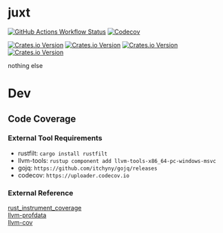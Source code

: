 juxt
====

[![GitHub Actions Workflow Status](https://img.shields.io/github/actions/workflow/status/wolfired/juxt/rust.yml)](https://github.com/wolfired/juxt)
[![Codecov](https://img.shields.io/codecov/c/gh/wolfired/juxt?token=95IHYGJI9H&style=flat&logo=codecov)](https://app.codecov.io/gh/wolfired/juxt)

[![Crates.io Version](https://img.shields.io/crates/v/juxt_matrix?style=flat&label=matrix)](https://crates.io/crates/juxt_matrix)
[![Crates.io Version](https://img.shields.io/crates/v/juxt_basex?style=flat&label=basex)](https://crates.io/crates/juxt_basex)
[![Crates.io Version](https://img.shields.io/crates/v/juxt_adler32?style=flat&label=adler32)](https://crates.io/crates/juxt_adler32)
[![Crates.io Version](https://img.shields.io/crates/v/juxt_md5?style=flat&label=md5)](https://crates.io/crates/juxt_md5)

nothing else

# Dev

## Code Coverage

### External Tool Requirements

* rustfilt: `cargo install rustfilt`
* llvm-tools: `rustup component add llvm-tools-x86_64-pc-windows-msvc`
* gojq: `https://github.com/itchyny/gojq/releases`
* codecov: `https://uploader.codecov.io`

### External Reference

[rust_instrument_coverage](https://doc.rust-lang.org/rustc/instrument-coverage.html)   
[llvm-profdata](https://llvm.org/docs/CommandGuide/llvm-profdata.html)   
[llvm-cov](https://llvm.org/docs/CommandGuide/llvm-cov.html)
